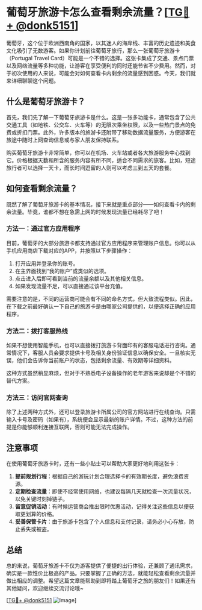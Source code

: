# 葡萄牙旅游卡怎么查看剩余流量？[[TG💪+ @donk5151](https://t.me/s/donk5151)]

葡萄牙，这个位于欧洲西南角的国家，以其迷人的海岸线、丰富的历史遗迹和美食文化吸引了无数游客。如果你计划前往葡萄牙旅行，那么一张葡萄牙旅游卡（Portugal Travel Card）可能是一个不错的选择。这张卡集成了交通、景点门票以及网络流量等多种功能，让游客在享受便利的同时还能节省不少费用。然而，对于初次使用的人来说，可能会对如何查看卡内剩余的流量感到困惑。今天，我们就来详细聊聊这个问题。

## 什么是葡萄牙旅游卡？

首先，我们先了解一下葡萄牙旅游卡是什么。这是一张多功能卡，通常包含了公共交通工具（如地铁、公交车、火车等）的无限次乘坐权限，以及一些热门景点的免费或折扣门票。此外，许多版本的旅游卡还附带了移动数据流量服务，方便游客在旅途中随时上网查询信息或与家人朋友保持联系。

购买葡萄牙旅游卡非常简单，你可以在机场、火车站或者各大旅游服务中心找到它。价格根据天数和所含的服务内容有所不同，适合不同需求的旅客。比如，短途旅行者可以选择一天卡，而长时间逗留的人则可以考虑三到五天的套餐。

## 如何查看剩余流量？

既然了解了葡萄牙旅游卡的基本情况，接下来就是重点部分——如何查看卡内的剩余流量。毕竟，谁都不想在急需上网的时候发现流量已经耗尽了吧！

### 方法一：通过官方应用程序

目前，葡萄牙的大部分旅游卡都支持通过官方应用程序来管理账户信息。你可以从手机应用商店下载对应的APP，并按照以下步骤操作：

1. 打开应用并登录你的账号。
2. 在主界面找到“我的账户”或类似的选项。
3. 点击进入后即可看到当前的流量余额以及其他相关信息。
4. 如果发现流量不足，可以直接通过该平台充值。

需要注意的是，不同的运营商可能会有不同的命名方式，但大致流程类似。因此，在下载之前最好确认一下自己的旅游卡是由哪家公司提供的，以便选择正确的应用程序。

### 方法二：拨打客服热线

如果不想使用智能手机，也可以直接拨打旅游卡背面印有的客服电话进行咨询。通常情况下，客服人员会要求提供卡号及相关身份验证信息以确保安全。一旦核实无误，他们会告诉你当前账户的状态，包括剩余流量、有效期等详细资料。

这种方式虽然稍显麻烦，但对于不熟悉电子设备操作的老年游客来说却是个不错的替代方案。

### 方法三：访问官网查询

除了上述两种方式外，还可以登录旅游卡所属公司的官方网站进行在线查询。只需输入卡号及密码（如果有），系统便会显示最新的账户详情。不过，这种方法的前提是你能够顺利连接互联网，否则可能无法完成操作。

## 注意事项

在使用葡萄牙旅游卡时，还有一些小贴士可以帮助大家更好地利用这张卡：

1. **提前规划行程**：根据自己的游玩计划合理选择卡的有效期长度，避免浪费资源。
2. **定期检查流量**：即使不经常使用网络，也建议每隔几天就检查一次流量状况，以免关键时刻掉链子。
3. **留意促销活动**：有时候运营商会推出限时优惠活动，记得关注这些信息以便获取更划算的价格。
4. **妥善保管卡片**：由于旅游卡包含了个人信息和支付记录，请务必小心存放，防止丢失或被盗。

## 总结

总的来说，葡萄牙旅游卡不仅为游客提供了便捷的出行体验，还兼顾了通讯需求，确实是一款性价比极高的产品。只要掌握了正确的方法，就能轻松查看剩余流量并做出相应的调整。希望这篇文章能帮助到即将踏上葡萄牙之旅的朋友们！如果还有其他疑问，欢迎继续交流讨论哦~

[[TG💪+ @donk5151](https://t.me/s/donk5151) ![Image](https://i.postimg.cc/rwNCRYN7/Snipaste-2025-04-30-17-27-05.png)]